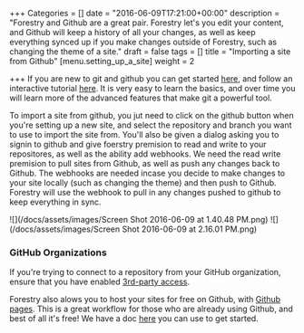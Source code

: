 +++
Categories = []
date = "2016-06-09T17:21:00+00:00"
description = "Forestry and Github are a great pair. Forestry let's you edit your content, and Github will keep a history of all your changes, as well as keep everything synced up if you make changes outside of Forestry, such as changing the theme of a site."
draft = false
tags = []
title = "Importing a site from Github"
[menu.setting_up_a_site]
weight = 2

+++
If you are new to git and github you can get started [here](https://help.github.com/articles/set-up-git/), and follow an interactive tutorial [here](https://try.github.io/levels/1/challenges/1). It is very easy to learn the basics, and over time you will learn more of the advanced features that make git a powerful tool.

To import a site from github, you jut need to click on the github button when you're setting up a new site, and select the repository and branch you want to use to import the site from. You'll also be given a dialog asking you to signin to github and give foerstry premision to read and write to your repositores, as well as the ability add webhooks. We need the read write premision to pull sites from Github, as well as push any changes back to Github. The webhooks are needed incase you decide to make changes to your site locally (such as changing the theme) and then push to Github. Forestry will use the webhook to pull in any changes pushed to github to keep everything in sync.

![](/docs/assets/images/Screen Shot 2016-06-09 at 1.40.48 PM.png)
![](/docs/assets/images/Screen Shot 2016-06-09 at 2.16.01 PM.png)

### GitHub Organizations
If you're trying to connect to a repository from your GitHub organization, ensure that you have enabled [3rd-party access](https://help.github.com/articles/enabling-third-party-application-restrictions-for-your-organization/). 

Forestry also alows you to host your sites for free on Github, with [Github pages](https://pages.github.com/). This is a great workflow for those who are already using Github, and best of all it's free! We have a doc [here](../hosting-with-github-pages/) you can use to get started.